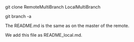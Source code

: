 
git clone RemoteMultiBranch LocalMultiBranch


git branch -a


The README.md is the same as on the master of the remote.

We add this file as README_local.md.
